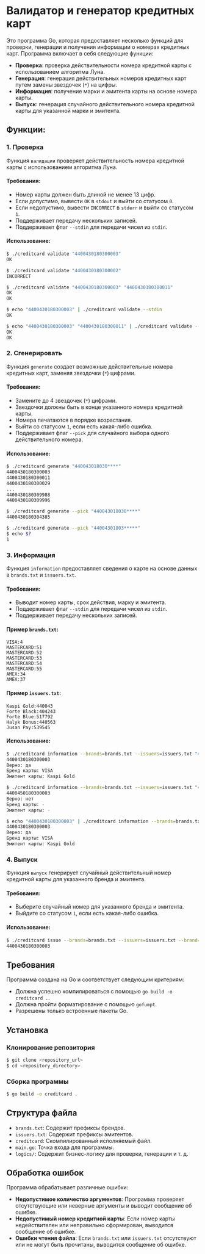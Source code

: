 # Валидатор и генератор кредитных карт

Это программа Go, которая предоставляет несколько функций для проверки, генерации и получения информации о номерах кредитных карт. Программа включает в себя следующие функции:

- **Проверка**: проверка действительности номера кредитной карты с использованием алгоритма Луна.
- **Генерация**: генерация действительных номеров кредитных карт путем замены звездочек (`*`) на цифры.
- **Информация**: получение марки и эмитента карты на основе номера карты.
- **Выпуск**: генерация случайного действительного номера кредитной карты для указанной марки и эмитента.

## Функции:

### 1. **Проверка**
Функция `валидации` проверяет действительность номера кредитной карты с использованием алгоритма Луна.

#### Требования:
- Номер карты должен быть длиной не менее 13 цифр.
- Если допустимо, вывести `OK` в `stdout` и выйти со статусом `0`.
- Если недопустимо, вывести `INCORRECT` в `stderr` и выйти со статусом `1`.
- Поддерживает передачу нескольких записей.
- Поддерживает флаг `--stdin` для передачи чисел из `stdin`.

#### Использование:
```bash
$ ./creditcard validate "4400430180300003"
OK

$ ./creditcard validate "4400430180300002"
INCORRECT

$ ./creditcard validate "4400430180300003" "4400430180300011"
OK
OK

$ echo "4400430180300003" | ./creditcard validate --stdin
OK

$ echo "4400430180300003" "4400430180300011" | ./creditcard validate --stdin
OK
OK
```

### 2. **Сгенерировать**
Функция `generate` создает возможные действительные номера кредитных карт, заменяя звездочки (`*`) цифрами.

#### Требования:
- Замените до 4 звездочек (`*`) цифрами.
- Звездочки должны быть в конце указанного номера кредитной карты.
- Номера печатаются в порядке возрастания.
- Выйти со статусом `1`, если есть какая-либо ошибка.
- Поддерживает флаг `--pick` для случайного выбора одного действительного номера.

#### Использование:
```bash
$ ./creditcard generate "440043018030****"
4400430180300003
4400430180300011
4400430180300029
...
4400430180309988
4400430180309996

$ ./creditcard generate --pick "440043018030****"
4400430180304385

$ ./creditcard generate --pick "44004301803*****"
$ echo $?
1
```

### 3. **Информация**
Функция `information` предоставляет сведения о карте на основе данных в `brands.txt` и `issuers.txt`.

#### Требования:
- Выводит номер карты, срок действия, марку и эмитента.
- Поддерживает флаг `--stdin` для передачи чисел из `stdin`.
- Поддерживает передачу нескольких записей.

#### Пример `brands.txt`:
```
VISA:4
MASTERCARD:51
MASTERCARD:52
MASTERCARD:53
MASTERCARD:54
MASTERCARD:55
AMEX:34
AMEX:37
```

#### Пример `issuers.txt`:
```
Kaspi Gold:440043
Forte Black:404243
Forte Blue:517792
Halyk Bonus:440563
Jusan Pay:539545
```

#### Использование:
```bash
$ ./creditcard information --brands=brands.txt --issuers=issuers.txt "4400430180300003"
4400430180300003
Верно: да
Бренд карты: VISA
Эмитент карты: Kaspi Gold

$ ./creditcard information --brands=brands.txt --issuers=issuers.txt "4400450180300003"
4400450180300003
Верно: нет
Бренд карты: -
Эмитент карты: -

$ echo "4400430180300003" | ./creditcard information --brands=brands.txt --issuers=issuers.txt --stdin
4400430180300003
Верно: да
Бренд карты: VISA
Эмитент карты: Kaspi Gold
```

### 4. **Выпуск**
Функция `выпуск` генерирует случайный действительный номер кредитной карты для указанного бренда и эмитента.

#### Требования:
- Выберите случайный номер для указанного бренда и эмитента.
- Выйдите со статусом `1`, если есть какая-либо ошибка.

#### Использование:
```bash
$ ./creditcard issue --brands=brands.txt --issuers=issuers.txt --brand=VISA --issuer="Kaspi Gold"
4400430180300003
```

## Требования

Программа создана на Go и соответствует следующим критериям:
- Должна успешно компилироваться с помощью `go build -o creditcard .`.
- Должна пройти форматирование с помощью `gofumpt`.
- Разрешены только встроенные пакеты Go.

## Установка

### Клонирование репозитория
```bash
$ git clone <repository_url>
$ cd <repository_directory>
```

### Сборка программы
```bash
$ go build -o creditcard .

```

## Структура файла
- `brands.txt`: Содержит префиксы брендов.
- `issuers.txt`: Содержит префиксы эмитентов.
- `creditcard`: Скомпилированный исполняемый файл.
- `main.go`: Точка входа для программы.
- `logics/`: Содержит бизнес-логику для проверки, генерации и т. д.

## Обработка ошибок

Программа обрабатывает различные ошибки:
- **Недопустимое количество аргументов**: Программа проверяет отсутствующие или неверные аргументы и выводит сообщение об ошибке.
- **Недопустимый номер кредитной карты**: Если номер карты недействителен или неправильно сформирован, выводится сообщение об ошибке.
- **Ошибки чтения файла**: Если `brands.txt` или `issuers.txt` отсутствуют или не могут быть прочитаны, выводится сообщение об ошибке.